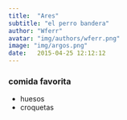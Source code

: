 ```yaml
---
title:  "Ares"
subtitle: "el perro bandera"
author: "Wferr"
avatar: "img/authors/wferr.png"
image: "img/argos.png"
date:   2015-04-25 12:12:12
---
```


### comida favorita
- huesos
- croquetas
